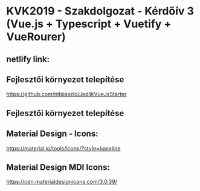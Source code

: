 # KVK2019 - Szakdolgozat - Kérdőív 3 (Vue.js + Typescript + Vuetify + VueRourer)

## netlify link:


## Fejlesztői környezet telepítése
https://github.com/nitslaszlo/JedlikVueJsStarter

## Fejlesztői környezet telepítése

## Material Design - Icons:
https://material.io/tools/icons/?style=baseline

## Material Design MDI Icons:
https://cdn.materialdesignicons.com/3.0.39/